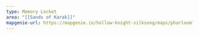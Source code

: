 ```yaml
---
type: Memory Locket
area: "[[Sands of Karak]]"
mapgenie-url: https://mapgenie.io/hollow-knight-silksong/maps/pharloom?locationIds=479204
---
```

